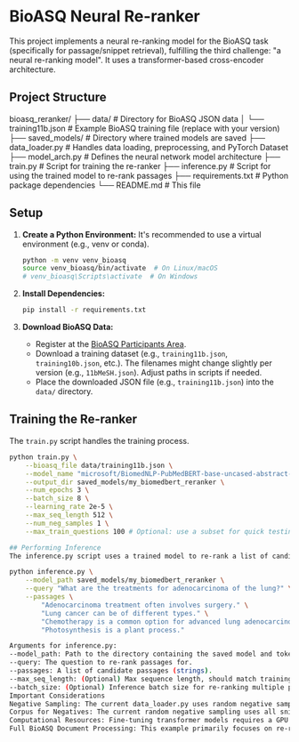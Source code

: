 # BioASQ Neural Re-ranker

This project implements a neural re-ranking model for the BioASQ task (specifically for passage/snippet retrieval), fulfilling the third challenge: "a neural re-ranking model". It uses a transformer-based cross-encoder architecture.

## Project Structure

bioasq_reranker/
├── data/ # Directory for BioASQ JSON data
│ └── training11b.json # Example BioASQ training file (replace with your version)
├── saved_models/ # Directory where trained models are saved
├── data_loader.py # Handles data loading, preprocessing, and PyTorch Dataset
├── model_arch.py # Defines the neural network model architecture
├── train.py # Script for training the re-ranker
├── inference.py # Script for using the trained model to re-rank passages
├── requirements.txt # Python package dependencies
└── README.md # This file


## Setup

1.  **Create a Python Environment:**
    It's recommended to use a virtual environment (e.g., venv or conda).
    ```bash
    python -m venv venv_bioasq
    source venv_bioasq/bin/activate  # On Linux/macOS
    # venv_bioasq\Scripts\activate  # On Windows
    ```

2.  **Install Dependencies:**
    ```bash
    pip install -r requirements.txt
    ```

3.  **Download BioASQ Data:**
    *   Register at the [BioASQ Participants Area](https://participants-area.bioasq.org/datasets/).
    *   Download a training dataset (e.g., `training11b.json`, `training10b.json`, etc.). The filenames might change slightly per version (e.g., `11bMeSH.json`). Adjust paths in scripts if needed.
    *   Place the downloaded JSON file (e.g., `training11b.json`) into the `data/` directory.

## Training the Re-ranker

The `train.py` script handles the training process.

```bash
python train.py \
    --bioasq_file data/training11b.json \
    --model_name "microsoft/BiomedNLP-PubMedBERT-base-uncased-abstract-fulltext" \
    --output_dir saved_models/my_biomedbert_reranker \
    --num_epochs 3 \
    --batch_size 8 \
    --learning_rate 2e-5 \
    --max_seq_length 512 \
    --num_neg_samples 1 \
    --max_train_questions 100 # Optional: use a subset for quick testing, remove for full training

## Performing Inference
The inference.py script uses a trained model to re-rank a list of candidate passages for a given query.

python inference.py \
    --model_path saved_models/my_biomedbert_reranker \
    --query "What are the treatments for adenocarcinoma of the lung?" \
    --passages \
        "Adenocarcinoma treatment often involves surgery." \
        "Lung cancer can be of different types." \
        "Chemotherapy is a common option for advanced lung adenocarcinoma." \
        "Photosynthesis is a plant process."

Arguments for inference.py:
--model_path: Path to the directory containing the saved model and tokenizer (created by train.py).
--query: The question to re-rank passages for.
--passages: A list of candidate passages (strings).
--max_seq_length: (Optional) Max sequence length, should match training if possible.
--batch_size: (Optional) Inference batch size for re-ranking multiple passages.
Important Considerations
Negative Sampling: The current data_loader.py uses random negative sampling. For significantly better performance, implement hard negative mining. This involves using your first-stage retriever (e.g., BM25 or a bi-encoder) to find passages that are retrieved for a question but are not gold-standard relevant.
Corpus for Negatives: The current random negative sampling uses all snippets from the training data as a pseudo-corpus. A more robust approach would be to use a larger, more diverse corpus (e.g., all PubMed abstracts related to BioASQ).
Computational Resources: Fine-tuning transformer models requires a GPU for reasonable training times.
Full BioASQ Document Processing: This example primarily focuses on re-ranking provided snippets. For document-level re-ranking, you would need to process the full documents linked in the BioASQ data (often PubMed articles), potentially segmenting them into passages.